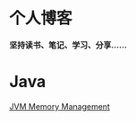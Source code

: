 # 个人博客
**坚持读书、笔记、学习、分享……**
# Java
[JVM Memory Management](https://github.com/JeremyWang2009/blogs/issues/1)
